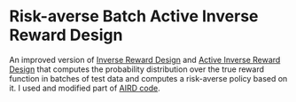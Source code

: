# Risk-averse Batch Active Inverse Reward Design
 An improved version of [Inverse Reward Design](https://arxiv.org/abs/1711.02827) and [Active Inverse Reward Design](https://arxiv.org/abs/1809.03060) that computes the probability distribution over the true reward function in batches of test data and computes a risk-averse policy based on it.
 I used and modified part of [AIRD code](https://github.com/SoerenMind/Inverse_Reward_Design).
